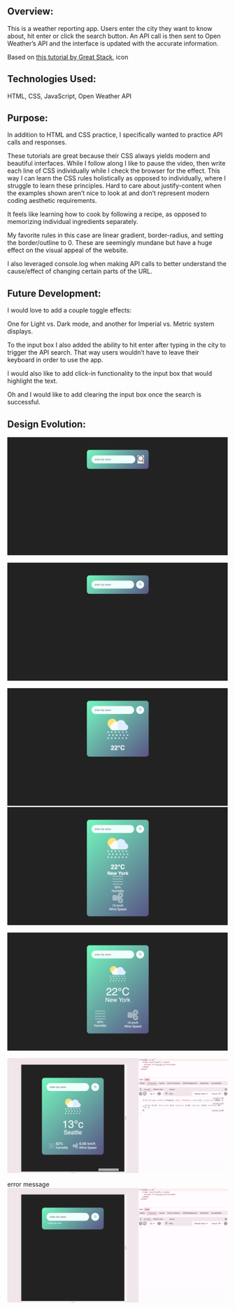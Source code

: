## Overview:

This is a weather reporting app. Users enter the city they want to know about, hit enter or click the search button.  An API call is then sent to Open Weather’s API and the interface is updated with the accurate information.

Based on [this tutorial by Great Stack](https://youtu.be/MIYQR-Ybrn4?si=v9Dg4lY2zpshWA_L), icon

## Technologies Used:

HTML, CSS, JavaScript, Open Weather API

## Purpose:

In addition to HTML and CSS practice, I specifically wanted to practice API calls and responses.

These tutorials are great because their CSS always yields modern and beautiful interfaces.  While I follow along I like to pause the video, then write each line of CSS individually while I check the browser for the effect.  This way I can learn the CSS rules holistically as opposed to individually, where I struggle to learn these principles.  Hard to care about justify-content when the examples shown aren’t nice to look at and don’t represent modern coding aesthetic requirements.

It feels like learning how to cook by following a recipe, as opposed to memorizing individual ingredients separately.

My favorite rules in this case are linear gradient, border-radius, and setting the border/outline to 0.  These are seemingly mundane but have a huge effect on the visual appeal of the website.

I also leveraged console.log when making API calls to better understand the cause/effect of changing certain parts of the URL.

## Future Development:

I would love to add a couple toggle effects:

One for Light vs. Dark mode, and another for Imperial vs. Metric system displays.

To the input box I also added the ability to hit enter after typing in the city to trigger the API search.  That way users wouldn’t have to leave their keyboard in order to use the app.

I would also like to add click-in functionality to the input box that would highlight the text.

Oh and I would like to add clearing the input box once the search is successful.

## Design Evolution:

![1730141052160](image/README/1730141052160.png)

![1730141061445](image/README/1730141061445.png)


![1730141075063](image/README/1730141075063.png)![1730141082462](image/README/1730141082462.png)

![1730141089822](image/README/1730141089822.png)

![1730141116282](image/README/1730141116282.png)



error message![1730141156543](image/README/1730141156543.png)

